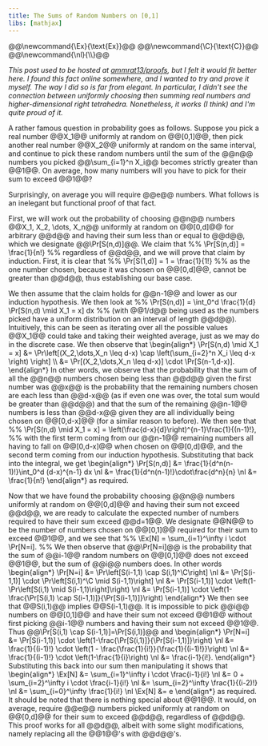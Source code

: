 ```yaml
---
title: The Sums of Random Numbers on [0,1]
libs: [mathjax]
---
```


<div class="mathjaxDeclarations">
    @@\newcommand{\Ex}{\text{Ex}}@@
    @@\newcommand{\C}{\text{C}}@@
    @@\newcommand{\nl}{\\}@@
</div>

_This post used to be hosted at [ammrat13/proofs](https://github.com/ammrat13/proofs),
but I felt it would fit better here. I found this fact online somewhere, and I
wanted to try and prove it myself. The way I did so is far from elegant. In
particular, I didn't see the connection between uniformly choosing then summing
real numbers and higher-dimensional right tetrahedra. Nonetheless, it works (I
think) and I'm quite proud of it._

A rather famous question in probability goes as follows. Suppose you pick a real
number @@X_1@@ uniformly at random on @@[0,1]@@, then pick another real number
@@X_2@@ uniformly at random on the same interval, and continue to pick these
random numbers until the sum of the @@n@@ numbers you picked @@\sum_{i=1}^n
X_i@@ becomes strictly greater than @@1@@. On average, how many numbers will you
have to pick for their sum to exceed @@1@@?

Surprisingly, on average you will require @@e@@ numbers. What follows is an
inelegant but functional proof of that fact.

First, we will work out the probability of choosing @@n@@ numbers @@X_1, X_2,
\dots, X_n@@ uniformly at random on @@[0,d]@@ for arbitrary @@d@@ and having
their sum less than or equal to @@d@@, which we designate @@\Pr[S(n,d)]@@. We
claim that 
%% \Pr[S(n,d)] = \frac{1}{n!} %% 
regardless of @@d@@, and we will prove that claim by induction. First, it is
clear that 
%% \Pr[S(1,d)] = 1 = \frac{1}{1!} %% 
as the one number chosen, because it was chosen on @@[0,d]@@, cannot be greater
than @@d@@, thus establishing our base case.

We then assume that the claim holds for @@n-1@@ and lower as our induction
hypothesis. We then look at 
%% \Pr[S(n,d)] = \int_0^d \frac{1}{d} \Pr[S(n,d) \mid X_1 = x] dx %% 
(with @@1/d@@ being used as the numbers picked have a uniform distribution on an
interval of length @@d@@). Intuitively, this can be seen as iterating over all
the possible values @@X_1@@ could take and taking their weighted average, just
as we may do in the discrete case. We then observe that 
\\begin{align\*}
\Pr[S(n,d) \mid X_1 = x] &= \Pr\left[(X_2,\dots,X_n \leq d-x) \cap \left(\sum_{i=2}^n X_i \leq d-x \right) \right] \\\\ 
    &= \Pr[(X_2,\dots,X_n \leq d-x)] \cdot \Pr[S(n-1,d-x)].
\\end{align\*}
In other words, we observe that the probability that the sum of all the @@n@@
numbers chosen being less than @@d@@ given the first number was @@x@@ is the
probability that the remaining numbers chosen are each less than @@d-x@@ (as if
even one was over, the total sum would be greater than @@d@@) and that the sum
of the remaining @@n-1@@ numbers is less than @@d-x@@ given they are all
individually being chosen on @@[0,d-x]@@ (for a similar reason to before). We
then see that
%% \Pr[S(n,d) \mid X_1 = x] = \left(\frac{d-x}{d}\right)^{n-1}\frac{1}{(n-1)!}, %%
with the first term coming from our @@n-1@@ remaining numbers all having to fall
on @@[0,d-x]@@ when chosen on @@[0,d]@@, and the second term coming from our
induction hypothesis. Substituting that back into the integral, we get
\\begin{align\*}
\Pr[S(n,d)] &= \frac{1}{d^n(n-1)!}\int_0^d (d-x)^{n-1} dx \nl
	&= \frac{1}{d^n(n-1)!}\cdot\frac{d^n}{n} \nl
	&= \frac{1}{n!}
\\end{align\*}
as required.

Now that we have found the probability choosing @@n@@ numbers uniformly at
random on @@[0,d]@@ and having their sum not exceed @@d@@, we are ready to
calculate the expected number of numbers required to have their sum exceed
@@d=1@@. We designate @@N@@ to be the number of numbers chosen on @@[0,1]@@
required for their sum to exceed @@1@@, and we see that 
%% \Ex[N] = \sum_{i=1}^\infty i \cdot \Pr[N=i]. %%
We then observe that @@\Pr[N=i]@@ is the probability that the sum of  @@i-1@@
random numbers on @@[0,1]@@ does not exceed @@1@@, but the sum of @@i@@ numbers
does. In other words
\\begin{align\*}
\Pr[N=i] &= \Pr\left[S(i-1,1) \cap S(i,1)^\C\right] \nl
	&= \Pr[S(i-1,1)] \cdot \Pr\left[S(i,1)^\C \mid S(i-1,1)\right] \nl
	&= \Pr[S(i-1,1)] \cdot \left(1-\Pr\left[S(i,1) \mid S(i-1,1)\right]\right) \nl
	&= \Pr[S(i-1,1)] \cdot \left(1-\frac{\Pr[S(i,1) \cap S(i-1,1)]}{\Pr[S(i-1,1)]}\right)
\end{align\*}
We then see that @@S(i,1)@@ implies @@S(i-1,1)@@. It is impossible to pick @@i@@
numbers on @@[0,1]@@ and have their sum not exceed @@1@@ without first picking
@@i-1@@ numbers and having their sum not exceed @@1@@. Thus @@\Pr[S(i,1) \cap
S(i-1,1)]=\Pr[S(i,1)]@@ and
\\begin{align\*}
\Pr[N=i] &= \Pr[S(i-1,1)] \cdot \left(1-\frac{\Pr[S(i,1)]}{\Pr[S(i-1,1)]}\right) \nl
	&= \frac{1}{(i-1)!} \cdot \left(1 - \frac{\frac{1}{i!}}{\frac{1}{(i-1)!}}\right) \nl
	&= \frac{1}{(i-1)!} \cdot \left(1-\frac{1}{i}\right) \nl
	&= \frac{i-1}{i!}.
\\end{align\*}
Substituting this back into our sum then manipulating it shows that 
\\begin{align\*}
\Ex[N] &= \sum_{i=1}^\infty i \cdot \frac{i-1}{i!} \nl 
	&= 0 + \sum_{i=2}^\infty i \cdot \frac{i-1}{i!} \nl
	&= \sum_{i=2}^\infty \frac{1}{(i-2)!} \nl
	&= \sum_{i=0}^\infty \frac{1}{i!} \nl
\Ex[N] &= e
\\end{align\*}
as required. It should be noted that there is nothing special about @@1@@. It
would, on average, require @@e@@ numbers picked uniformly at random on @@[0,d]@@
for their sum to exceed @@d@@, regardless of @@d@@. This proof works for all
@@d@@, albeit with some slight modifications, namely replacing all the @@1@@'s
with @@d@@'s.

